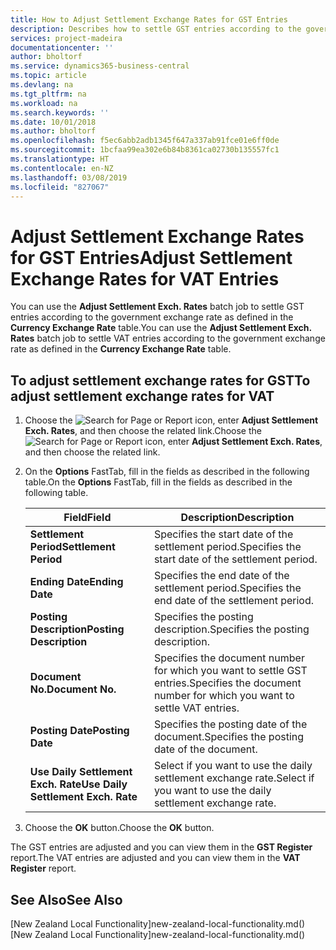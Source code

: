 ```yaml
---
title: How to Adjust Settlement Exchange Rates for GST Entries
description: Describes how to settle GST entries according to the government exchange rate.
services: project-madeira
documentationcenter: ''
author: bholtorf
ms.service: dynamics365-business-central
ms.topic: article
ms.devlang: na
ms.tgt_pltfrm: na
ms.workload: na
ms.search.keywords: ''
ms.date: 10/01/2018
ms.author: bholtorf
ms.openlocfilehash: f5ec6abb2adb1345f647a337ab91fce01e6ff0de
ms.sourcegitcommit: 1bcfaa99ea302e6b84b8361ca02730b135557fc1
ms.translationtype: HT
ms.contentlocale: en-NZ
ms.lasthandoff: 03/08/2019
ms.locfileid: "827067"
---
```

# <a name="adjust-settlement-exchange-rates-for-vat-entries"></a><span data-ttu-id="b25f0-103">Adjust Settlement Exchange Rates for GST Entries</span><span class="sxs-lookup"><span data-stu-id="b25f0-103">Adjust Settlement Exchange Rates for VAT Entries</span></span>
<span data-ttu-id="b25f0-104">You can use the **Adjust Settlement Exch. Rates** batch job to settle GST entries according to the government exchange rate as defined in the **Currency Exchange Rate** table.</span><span class="sxs-lookup"><span data-stu-id="b25f0-104">You can use the **Adjust Settlement Exch. Rates** batch job to settle VAT entries according to the government exchange rate as defined in the **Currency Exchange Rate** table.</span></span>  

## <a name="to-adjust-settlement-exchange-rates-for-vat"></a><span data-ttu-id="b25f0-105">To adjust settlement exchange rates for GST</span><span class="sxs-lookup"><span data-stu-id="b25f0-105">To adjust settlement exchange rates for VAT</span></span>  
1.  <span data-ttu-id="b25f0-106">Choose the ![Search for Page or Report](../../media/ui-search/search_small.png "Search for Page or Report icon") icon, enter **Adjust Settlement Exch. Rates**, and then choose the related link.</span><span class="sxs-lookup"><span data-stu-id="b25f0-106">Choose the ![Search for Page or Report](../../media/ui-search/search_small.png "Search for Page or Report icon") icon, enter **Adjust Settlement Exch. Rates**, and then choose the related link.</span></span>  
2.  <span data-ttu-id="b25f0-107">On the **Options** FastTab, fill in the fields as described in the following table.</span><span class="sxs-lookup"><span data-stu-id="b25f0-107">On the **Options** FastTab, fill in the fields as described in the following table.</span></span>  

    |<span data-ttu-id="b25f0-108">Field</span><span class="sxs-lookup"><span data-stu-id="b25f0-108">Field</span></span>|<span data-ttu-id="b25f0-109">Description</span><span class="sxs-lookup"><span data-stu-id="b25f0-109">Description</span></span>|  
    |---------------------------------|---------------------------------------|  
    |<span data-ttu-id="b25f0-110">**Settlement Period**</span><span class="sxs-lookup"><span data-stu-id="b25f0-110">**Settlement Period**</span></span>|<span data-ttu-id="b25f0-111">Specifies the start date of the settlement period.</span><span class="sxs-lookup"><span data-stu-id="b25f0-111">Specifies the start date of the settlement period.</span></span>|  
    |<span data-ttu-id="b25f0-112">**Ending Date**</span><span class="sxs-lookup"><span data-stu-id="b25f0-112">**Ending Date**</span></span>|<span data-ttu-id="b25f0-113">Specifies the end date of the settlement period.</span><span class="sxs-lookup"><span data-stu-id="b25f0-113">Specifies the end date of the settlement period.</span></span>|  
    |<span data-ttu-id="b25f0-114">**Posting Description**</span><span class="sxs-lookup"><span data-stu-id="b25f0-114">**Posting Description**</span></span>|<span data-ttu-id="b25f0-115">Specifies the posting description.</span><span class="sxs-lookup"><span data-stu-id="b25f0-115">Specifies the posting description.</span></span>|  
    |<span data-ttu-id="b25f0-116">**Document No.**</span><span class="sxs-lookup"><span data-stu-id="b25f0-116">**Document No.**</span></span>|<span data-ttu-id="b25f0-117">Specifies the document number for which you want to settle GST entries.</span><span class="sxs-lookup"><span data-stu-id="b25f0-117">Specifies the document number for which you want to settle VAT entries.</span></span>|  
    |<span data-ttu-id="b25f0-118">**Posting Date**</span><span class="sxs-lookup"><span data-stu-id="b25f0-118">**Posting Date**</span></span>|<span data-ttu-id="b25f0-119">Specifies the posting date of the document.</span><span class="sxs-lookup"><span data-stu-id="b25f0-119">Specifies the posting date of the document.</span></span>|  
    |<span data-ttu-id="b25f0-120">**Use Daily Settlement Exch. Rate**</span><span class="sxs-lookup"><span data-stu-id="b25f0-120">**Use Daily Settlement Exch. Rate**</span></span>|<span data-ttu-id="b25f0-121">Select if you want to use the daily settlement exchange rate.</span><span class="sxs-lookup"><span data-stu-id="b25f0-121">Select if you want to use the daily settlement exchange rate.</span></span>|  

3.  <span data-ttu-id="b25f0-122">Choose the **OK** button.</span><span class="sxs-lookup"><span data-stu-id="b25f0-122">Choose the **OK** button.</span></span>  

<span data-ttu-id="b25f0-123">The GST entries are adjusted and you can view them in the **GST Register** report.</span><span class="sxs-lookup"><span data-stu-id="b25f0-123">The VAT entries are adjusted and you can view them in the **VAT Register** report.</span></span>

## <a name="see-also"></a><span data-ttu-id="b25f0-124">See Also</span><span class="sxs-lookup"><span data-stu-id="b25f0-124">See Also</span></span>
<span data-ttu-id="b25f0-125">[New Zealand Local Functionality]new-zealand-local-functionality.md()</span><span class="sxs-lookup"><span data-stu-id="b25f0-125">[New Zealand Local Functionality]new-zealand-local-functionality.md()</span></span>
